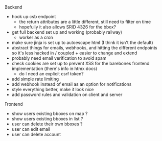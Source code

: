 Backend
- hook up csb endpoint
  - the return attributes are a little different, still need to filter on time
  - hopefully it also allows SRID 4326 for the bbox?
- get full backend set up and working (probably railway)
  - worker as a cron
- make sure jinja is set up to autoescape html (I think it isn't the default)
- abstract things for emails, webhooks, and hitting the different endpoints
  so it's less hacked in / coupled + easier to change and extend
- probably need email verification to avoid spam
- check cookies are set up to prevent XSS for the barebones frontend 
  implementation (there's info in htmx docs)
  - do I need an explicit csrf token?
- add simple rate limiting
- add webhook instead of email as an option for notifications
- style everything better, make it look nice
- add password rules and validation on client and server

Frontend
- show users existing bboxes on map ? 
- show users existing bboxes in list ? 
- user can delete their own bboxes ?
- user can edit email
- user can delete account